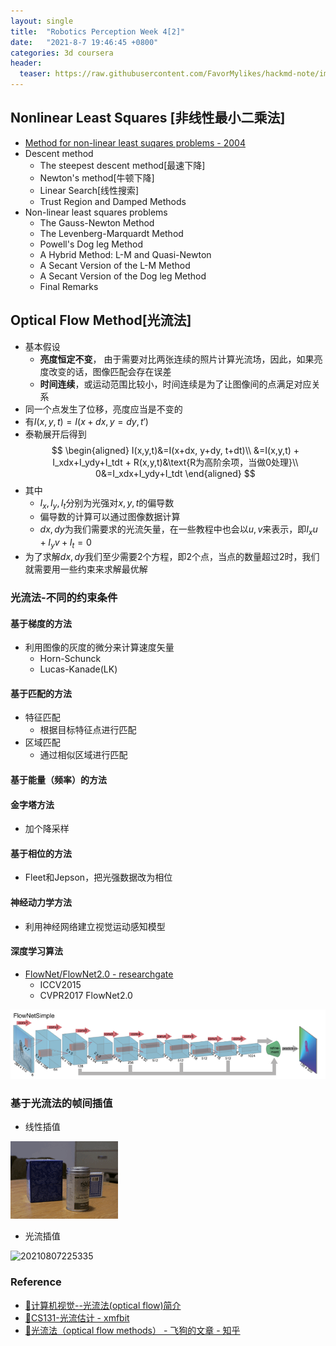 ```yaml
---
layout: single
title:  "Robotics Perception Week 4[2]"
date:   "2021-8-7 19:46:45 +0800"
categories: 3d coursera
header:
  teaser: https://raw.githubusercontent.com/FavorMylikes/hackmd-note/img/img20210807224958.png
---
```


## Nonlinear Least Squares [非线性最小二乘法]

- [Method for non-linear least suqares problems - 2004](https://www.aimsciences.org/article/exportPdf?id=7e25fb2d-b50c-46dd-9be5-23deee2b4242)
- Descent method
  - The steepest descent method[最速下降]
  - Newton's method[牛顿下降]
  - Linear Search[线性搜索]
  - Trust Region and Damped Methods
- Non-linear least squares problems
  - The Gauss-Newton Method
  - The Levenberg-Marquardt Method
  - Powell's Dog leg Method
  - A Hybrid Method: L-M and Quasi-Newton
  - A Secant Version of the L-M Method
  - A Secant Version of the Dog leg Method
  - Final Remarks

## Optical Flow Method[光流法]

- 基本假设
  - **亮度恒定不变**， 由于需要对比两张连续的照片计算光流场，因此，如果亮度改变的话，图像匹配会存在误差
  - **时间连续**，或运动范围比较小，时间连续是为了让图像间的点满足对应关系
- 同一个点发生了位移，亮度应当是不变的
- 有$I(x,y,t)=I(x+dx, y=dy, t')$
- 泰勒展开后得到
$$
\begin{aligned}
  I(x,y,t)&=I(x+dx, y+dy, t+dt)\\
    &=I(x,y,t) + I_xdx+I_ydy+I_tdt + R(x,y,t)&\text{R为高阶余项，当做0处理}\\
    0&=I_xdx+I_ydy+I_tdt
\end{aligned}
$$
- 其中
  - $I_x, I_y, I_t$分别为光强对$x,y,t$的偏导数
  - 偏导数的计算可以通过图像数据计算
  - $dx, dy$为我们需要求的光流矢量，在一些教程中也会以$u,v$来表示，即$I_xu+I_yv+I_t=0$
- 为了求解$dx, dy$我们至少需要2个方程，即2个点，当点的数量超过2时，我们就需要用一些约束来求解最优解

### 光流法-不同的约束条件

#### 基于梯度的方法

- 利用图像的灰度的微分来计算速度矢量
  - Horn-Schunck
  - Lucas-Kanade(LK)

#### 基于匹配的方法

- 特征匹配
  - 根据目标特征点进行匹配
- 区域匹配
  - 通过相似区域进行匹配

#### 基于能量（频率）的方法

#### 金字塔方法

- 加个降采样

#### 基于相位的方法

- Fleet和Jepson，把光强数据改为相位

#### 神经动力学方法

- 利用神经网络建立视觉运动感知模型

#### 深度学习算法

- [FlowNet/FlowNet2.0 - researchgate](https://www.researchgate.net/figure/Correlated-FlowNet-Architecture-FlowNetCorr-by-10-Creating-two-parallel-processing_fig1_324744691)
  - ICCV2015
  - CVPR2017 FlowNet2.0

<img src="https://raw.githubusercontent.com/FavorMylikes/hackmd-note/img/img20210807224958.png" alt="20210807224958">

### 基于光流法的帧间插值

- 线性插值

<img src="https://raw.githubusercontent.com/FavorMylikes/hackmd-note/img/imgcs131_opticalflow_assignment_crossfade.gif" alt="cs131_opticalflow_assignment_crossfade">

- 光流插值

<img src="https://xmfbit.github.io/img/cs131_opticalflow_assignment_forwardwarped.gif" alt="20210807225335">

### Reference

- [🤙计算机视觉--光流法(optical flow)简介](https://blog.csdn.net/qq_41368247/article/details/82562165)
- [🤙CS131-光流估计 - xmfbit](https://xmfbit.github.io/2017/05/03/cs131-opticalflow/)
- [🤙光流法（optical flow methods） - 飞狗的文章 - 知乎](https://zhuanlan.zhihu.com/p/384651830)
